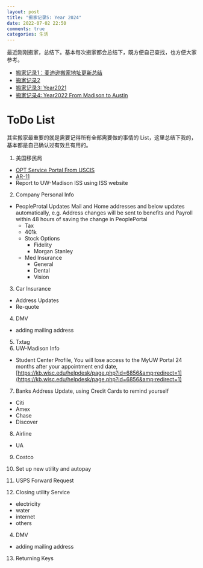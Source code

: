 ```yaml
---
layout: post
title: "搬家记录5: Year 2024"
date: 2022-07-02 22:50
comments: true
categories: 生活
---
```


最近刚刚搬家，总结下。基本每次搬家都会总结下，既方便自己查找，也方便大家参考。

* [搬家记录1：麦迪逊搬家地址更新总结](https://iphyer.github.io/blog/2018/08/07/address/)
* [搬家记录2](https://iphyer.github.io/blog/2020/08/05/NewHome/)
* [搬家记录3: Year2021](https://iphyer.github.io/blog/2021/07/25/Moving21/)
* [搬家记录4: Year2022 From Madison to Austin](https://iphyer.github.io/blog/2022/07/02/Moving22/s)

<!--more-->

# ToDo List

其实搬家最重要的就是需要记得所有全部需要做的事情的 List，这里总结下我的，基本都是自己确认过有效且有用的。

1. 美国移民局
  - [OPT Service Portal From USCIS](https://sevp.ice.gov/opt/#/login)
  - [AR-11](https://www.uscis.gov/addresschange)
  - Report to UW-Madison ISS using ISS website 
2. Company Personal Info
  - PeopleProtal Updates Mail and Home addresses and below updates automatically, e.g. Address changes will be sent to benefits and Payroll within 48 hours of saving the change in PeoplePortal
    - Tax
    - 401k
    - Stock Options
      - Fidelity
      - Morgan Stanley
    - Med Insurance
      - General
      - Dental
      - Vision
3. Car Insurance
  - Address Updates
  - Re-quote
4. DMV
  - adding mailing address
5. Txtag
6. UW-Madison Info
  - Student Center Profile, You will lose access to the MyUW Portal 24 months after your appointment end date, [https://kb.wisc.edu/helpdesk/page.php?id=6856&amp;redirect=1](https://kb.wisc.edu/helpdesk/page.php?id=6856&amp;redirect=1)
7. Banks Address Update, using Credit Cards to remind yourself
  - Citi
  - Amex
  - Chase
  - Discover
8. Airline
  - UA
9. Costco
10. Set up new utility and autopay
11. USPS Forward Request 


12. Closing utility Service 
  - electricity
  - water
  - internet
  - others
4. DMV
  - adding mailing address

13. Returning Keys


